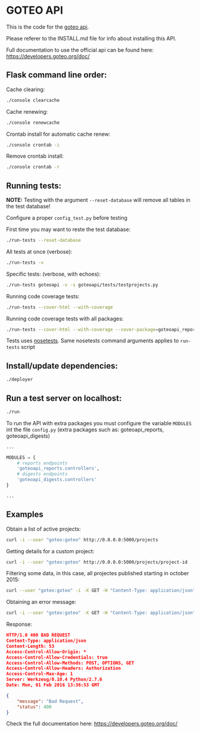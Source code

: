 # GOTEO API

This is the code for the [goteo api](http://api.goteo.org/).

Please referer to the INSTALL.md file for info about installing this API.

Full documentation to use the official api can be found here: https://developers.goteo.org/doc/

## Flask command line order:

Cache clearing:

```bash
./console clearcache
```

Cache renewing:

```bash
./console renewcache
```

Crontab install for automatic cache renew:

```bash
./console crontab -i
```

Remove crontab install:
```bash
./console crontab -r
```

## Running tests:

**NOTE:** Testing with the argument `--reset-database` will remove all tables in the test database!

Configure a proper `config_test.py` before testing

First time you may want to reste the test database:

```bash
./run-tests --reset-database
```

All tests at once (verbose):

```bash
./run-tests -v
```

Specific tests: (verbose, with echoes):

```bash
./run-tests goteoapi -v -s goteoapi/tests/testprojects.py
```

Running code coverage tests:

```bash
./run-tests --cover-html --with-coverage
```

Running code coverage tests with all packages:

```bash
./run-tests --cover-html --with-coverage --cover-package=goteoapi_reports --cover-package=goteoapi_digests
```

Tests uses [nosetests](https://nose.readthedocs.org). Same nosetests command arguments applies to `run-tests` script

## Install/update dependencies:

```bash
./deployer
```

## Run a test server on localhost:

```bash
./run
```

To run the API with extra packages you must configure the variable `MODULES` int the file `config.py` (extra packages such as: goteoapi_reports, goteoapi_digests)

```python
...

MODULES = {
    # reports endpoints
    'goteoapi_reports.controllers',
    # digests endpoints
    'goteoapi_digests.controllers'
}

...
```

## Examples

Obtain a list of active projects:

```bash
curl -i --user "goteo:goteo" http://0.0.0.0:5000/projects
```

Getting details for a custom project:

```bash
curl -i --user "goteo:goteo" http://0.0.0.0:5000/projects/project-id
```

Filtering some data, in this case, all projectes published starting in october 2015:

```bash
curl --user "goteo:goteo" -i -X GET -H "Content-Type: application/json" -d '{"from_date":"2015-10-01"}' http://localhost:5000/projects/
```

Obtaining an error message:

```bash
curl -i --user "goteo:goteo" -X GET -H "Content-Type: application/json" http://0.0.0.0:5000/projects/
```

Response:

```json
HTTP/1.0 400 BAD REQUEST
Content-Type: application/json
Content-Length: 53
Access-Control-Allow-Origin: *
Access-Control-Allow-Credentials: true
Access-Control-Allow-Methods: POST, OPTIONS, GET
Access-Control-Allow-Headers: Authorization
Access-Control-Max-Age: 1
Server: Werkzeug/0.10.4 Python/2.7.6
Date: Mon, 01 Feb 2016 13:36:53 GMT

{
    "message": "Bad Request",
    "status": 400
}
```

Check the full documentation here: https://developers.goteo.org/doc/
